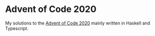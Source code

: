 # Advent of Code 2020

My solutions to the [Advent of Code 2020](https://adventofcode.com/2020) mainly written in Haskell and Typescript. 